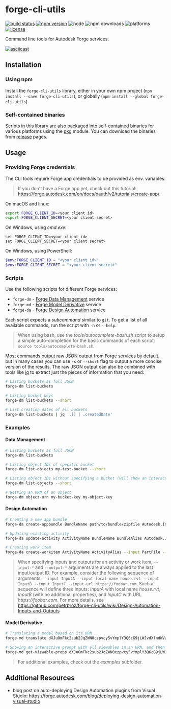 # forge-cli-utils

[![build status](https://travis-ci.org/petrbroz/forge-cli-utils.svg?branch=master)](https://travis-ci.org/petrbroz/forge-cli-utils)
[![npm version](https://badge.fury.io/js/forge-cli-utils.svg)](https://badge.fury.io/js/forge-cli-utils)
![node](https://img.shields.io/node/v/forge-cli-utils.svg)
![npm downloads](https://img.shields.io/npm/dw/forge-cli-utils.svg)
![platforms](https://img.shields.io/badge/platform-windows%20%7C%20osx%20%7C%20linux-lightgray.svg)
[![license](https://img.shields.io/badge/license-MIT-blue.svg)](http://opensource.org/licenses/MIT)

Command line tools for Autodesk Forge services.

[![asciicast](https://asciinema.org/a/244057.svg)](https://asciinema.org/a/244057)

## Installation

### Using npm

Install the `forge-cli-utils` library, either in your own npm project
(`npm install --save forge-cli-utils`), or globally (`npm install --global forge-cli-utils`).

### Self-contained binaries

Scripts in this library are also packaged into self-contained binaries for various platforms
using the [pkg](https://www.npmjs.com/package/pkg) module. You can download the binaries from
[release](https://github.com/petrbroz/forge-cli-utils/releases) pages.

## Usage

### Providing Forge credentials

The CLI tools require Forge app credentials to be provided as env. variables.

> If you don't have a Forge app yet, check out this tutorial: https://forge.autodesk.com/en/docs/oauth/v2/tutorials/create-app/.

On macOS and linux:
```bash
export FORGE_CLIENT_ID=<your client id>
export FORGE_CLIENT_SECRET=<your client secret>
```

On Windows, using _cmd.exe_:
```
set FORGE_CLIENT_ID=<your client id>
set FORGE_CLIENT_SECRET=<your client secret>
```

On Windows, using PowerShell:
```powershell
$env:FORGE_CLIENT_ID = "<your client id>"
$env:FORGE_CLIENT_SECRET = "<your client secret>"
```

### Scripts

Use the following scripts for different Forge services:
  - `forge-dm` - [Forge Data Management](https://forge.autodesk.com/en/docs/data/v2) service
  - `forge-md` - [Forge Model Derivative](https://forge.autodesk.com/en/docs/model-derivative/v2) service
  - `forge-da` - [Forge Design Automation](https://forge.autodesk.com/en/docs/design-automation/v3) service

Each script expects a _subcommand_ similar to `git`. To get a list of all available commands,
run the script with `-h` or `--help`.

> When using bash, use the _tools/autocomplete-bash.sh_ script to setup a simple auto-completion
> for the basic commands of each script: `source tools/autocomplete-bash.sh`.

Most commands output raw JSON output from Forge services by default, but in many cases
you can use `-s` or `--short` flag to output a more concise version of the results.
The raw JSON output can also be combined with tools like [jq](https://stedolan.github.io/jq)
to extract just the pieces of information that you need:

```bash
# Listing buckets as full JSON
forge-dm list-buckets

# Listing bucket keys
forge-dm list-buckets --short

# List creation dates of all buckets
forge-dm list-buckets | jq '.[] | .createdDate'
```

### Examples

#### Data Management

```bash
# Listing buckets as full JSON
forge-dm list-buckets

# Listing object IDs of specific bucket
forge-dm list-objects my-test-bucket --short

# Listing object IDs without specifying a bucket (will show an interactive prompt with list of buckets to choose from)
forge-dm list-objects --short

# Getting an URN of an object
forge-dm object-urn my-bucket-key my-object-key
```

#### Design Automation

```bash
# Creating a new app bundle
forge-da create-appbundle BundleName path/to/bundle/zipfile Autodesk.Inventor+23 "Bundle description here."

# Updating existing activity
forge-da update-activity ActivityName BundleName BundleAlias Autodesk.Inventor+23 --input PartFile --output Thumbnail --output-local-name thumbnail.bmp

# Creating work item
forge-da create-workitem ActivityName ActivityAlias --input PartFile --input-url https://some.url --output Thumbnail --output-url https://another.url --short
```

> When specifying inputs and outputs for an activity or work item, `--input-*` and `--output-*` arguments
> are always applied to the last input/output ID. For example, consider the following sequence of arguments:
> `--input InputA --input-local-name house.rvt --input InputB --input InputC --input-url https://foobar.com`.
> Such a sequence will define three inputs: _InputA_ with local name _house.rvt_, _InputB_ (with no additional
> properties), and _InputC_ with URL _https://foobar.com_.
> For more details, see https://github.com/petrbroz/forge-cli-utils/wiki/Design-Automation-Inputs-and-Outputs

#### Model Derivative

```bash
# Translating a model based on its URN
forge-md translate dXJuOmFkc2sub2JqZWN0czpvcy5vYmplY3Q6cG9jLWJvdXlndWVzLWltbW9iaWxpZXIvaW5wdXQucnZ0

# Showing an interactive prompt with all viewables in an URN, and then getting properties of the selected viewable
forge-md get-viewable-props dXJuOmFkc2sub2JqZWN0czpvcy5vYmplY3Q6cG9jLWJvdXlndWVzLWltbW9iaWxpZXIvaW5wdXQucnZ0
```

> For additional examples, check out the _examples_ subfolder.

## Additional Resources

- blog post on auto-deploying Design Automation plugins from Visual Studio: https://forge.autodesk.com/blog/deploying-design-automation-visual-studio